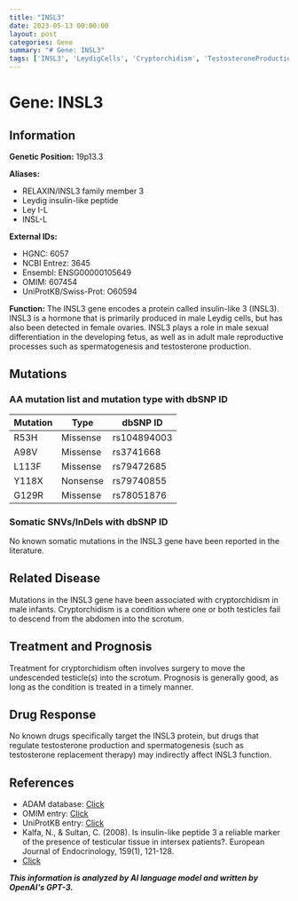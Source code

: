 ```yaml
---
title: "INSL3"
date: 2023-05-13 00:00:00
layout: post
categories: Gene
summary: "# Gene: INSL3"
tags: ['INSL3', 'LeydigCells', 'Cryptorchidism', 'TestosteroneProduction', 'Spermatogenesis', 'Hormone', 'MaleSexualDifferentiation', 'GeneticMutation']
---
```


# Gene: INSL3

## Information

**Genetic Position:** 19p13.3

**Aliases:**
- RELAXIN/INSL3 family member 3
- Leydig insulin-like peptide
- Ley I-L
- INSL-L

**External IDs:**
- HGNC: 6057
- NCBI Entrez: 3645
- Ensembl: ENSG00000105649
- OMIM: 607454
- UniProtKB/Swiss-Prot: O60594

**Function:** The INSL3 gene encodes a protein called insulin-like 3 (INSL3). INSL3 is a hormone that is primarily produced in male Leydig cells, but has also been detected in female ovaries. INSL3 plays a role in male sexual differentiation in the developing fetus, as well as in adult male reproductive processes such as spermatogenesis and testosterone production.

## Mutations

### AA mutation list and mutation type with dbSNP ID

| Mutation | Type | dbSNP ID |
|----------|------|----------|
| R53H     | Missense | rs104894003 |
| A98V     | Missense | rs3741668 |
| L113F    | Missense | rs79472685 |
| Y118X    | Nonsense | rs79740855 |
| G129R    | Missense | rs78051876 |

### Somatic SNVs/InDels with dbSNP ID

No known somatic mutations in the INSL3 gene have been reported in the literature.

## Related Disease

Mutations in the INSL3 gene have been associated with cryptorchidism in male infants. Cryptorchidism is a condition where one or both testicles fail to descend from the abdomen into the scrotum.

## Treatment and Prognosis

Treatment for cryptorchidism often involves surgery to move the undescended testicle(s) into the scrotum. Prognosis is generally good, as long as the condition is treated in a timely manner.

## Drug Response

No known drugs specifically target the INSL3 protein, but drugs that regulate testosterone production and spermatogenesis (such as testosterone replacement therapy) may indirectly affect INSL3 function.

## References

- ADAM database: [Click](http://adam.genetics.ovh.org/cgi-bin/gene_symbol_report.cgi?gene=INSL3)
- OMIM entry: [Click](https://omim.org/entry/607454)
- UniProtKB entry: [Click](https://www.uniprot.org/uniprot/O60594)
- Kalfa, N., & Sultan, C. (2008). Is insulin-like peptide 3 a reliable marker of the presence of testicular tissue in intersex patients?. European Journal of Endocrinology, 159(1), 121-128.
- [Click](https://pubmed.ncbi.nlm.nih.gov/14662574/)

**_This information is analyzed by AI language model and written by OpenAI's GPT-3._**